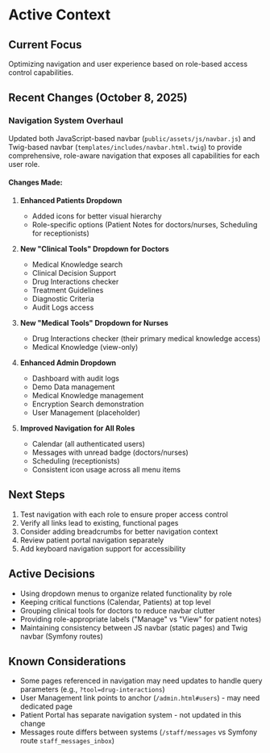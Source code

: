 # Active Context

## Current Focus
Optimizing navigation and user experience based on role-based access control capabilities.

## Recent Changes (October 8, 2025)

### Navigation System Overhaul
Updated both JavaScript-based navbar (`public/assets/js/navbar.js`) and Twig-based navbar (`templates/includes/navbar.html.twig`) to provide comprehensive, role-aware navigation that exposes all capabilities for each user role.

#### Changes Made:
1. **Enhanced Patients Dropdown**
   - Added icons for better visual hierarchy
   - Role-specific options (Patient Notes for doctors/nurses, Scheduling for receptionists)
   
2. **New "Clinical Tools" Dropdown for Doctors**
   - Medical Knowledge search
   - Clinical Decision Support
   - Drug Interactions checker
   - Treatment Guidelines
   - Diagnostic Criteria
   - Audit Logs access
   
3. **New "Medical Tools" Dropdown for Nurses**
   - Drug Interactions checker (their primary medical knowledge access)
   - Medical Knowledge (view-only)
   
4. **Enhanced Admin Dropdown**
   - Dashboard with audit logs
   - Demo Data management
   - Medical Knowledge management
   - Encryption Search demonstration
   - User Management (placeholder)
   
5. **Improved Navigation for All Roles**
   - Calendar (all authenticated users)
   - Messages with unread badge (doctors/nurses)
   - Scheduling (receptionists)
   - Consistent icon usage across all menu items

## Next Steps
1. Test navigation with each role to ensure proper access control
2. Verify all links lead to existing, functional pages
3. Consider adding breadcrumbs for better navigation context
4. Review patient portal navigation separately
5. Add keyboard navigation support for accessibility

## Active Decisions
- Using dropdown menus to organize related functionality by role
- Keeping critical functions (Calendar, Patients) at top level
- Grouping clinical tools for doctors to reduce navbar clutter
- Providing role-appropriate labels ("Manage" vs "View" for patient notes)
- Maintaining consistency between JS navbar (static pages) and Twig navbar (Symfony routes)

## Known Considerations
- Some pages referenced in navigation may need updates to handle query parameters (e.g., `?tool=drug-interactions`)
- User Management link points to anchor (`/admin.html#users`) - may need dedicated page
- Patient Portal has separate navigation system - not updated in this change
- Messages route differs between systems (`/staff/messages` vs Symfony route `staff_messages_inbox`)

